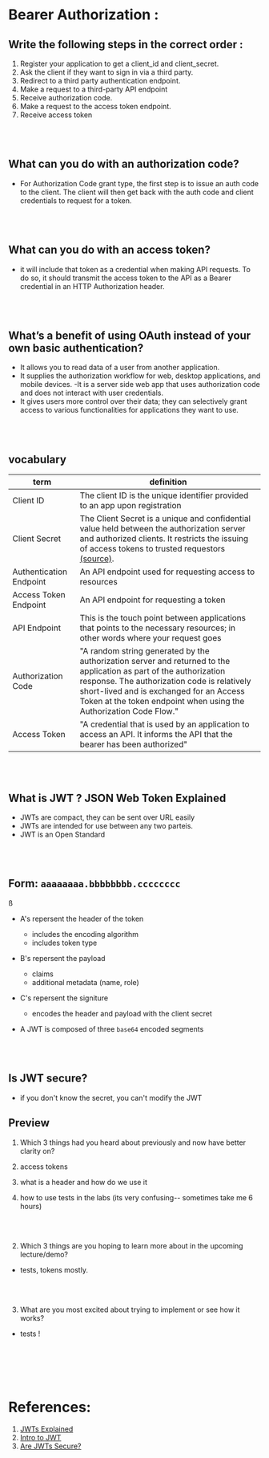 # Bearer Authorization : 

## Write the following steps in the correct order : 
1. Register your application to get a client_id and client_secret.
2. Ask the client if they want to sign in via a third party.
3. Redirect to a third party authentication endpoint.
4. Make a request to a third-party API endpoint
5. Receive authorization code.
6. Make a request to the access token endpoint.
7. Receive access token
<br/>
<br/>



## What can you do with an authorization code? 

- For Authorization Code grant type, the first step is to issue an auth code to the client. The client will then get back with the auth code and client credentials to request for a token.
<br/>
<br/>

## What can you do with an access token? 

- it will include that token as a credential when making API requests. To do so, it should transmit the access token to the API as a Bearer credential in an HTTP Authorization header.
<br/>
<br/>

## What’s a benefit of using OAuth instead of your own basic authentication?

- It allows you to read data of a user from another application.
- It supplies the authorization workflow for web, desktop applications, and mobile devices.
-It is a server side web app that uses authorization code and does not interact with  user credentials.
- It gives users more control over their data; they can selectively grant access to various functionalities for applications they want to use.

<br/>
<br/>

## vocabulary

| term | definition |
| --- | --- |
| Client ID | The client ID is the unique identifier provided to an app upon registration |
| Client Secret | The Client Secret is a unique and confidential value held between the authorization server and authorized clients. It restricts the issuing of access tokens to trusted requestors [(source)](https://auth0.com/docs/applications). |
| Authentication Endpoint | An API endpoint used for requesting access to resources|
| Access Token Endpoint | An API endpoint for requesting a token |
| API Endpoint | This is the touch point between applications that points to the necessary resources; in other words where your request goes |
| Authorization Code | "A random string generated by the authorization server and returned to the application as part of the authorization response. The authorization code is relatively short-lived and is exchanged for an Access Token at the token endpoint when using the Authorization Code Flow."|
| Access Token | "A credential that is used by an application to access an API. It informs the API that the bearer has been authorized"| 

<br/>
<br/>


## What is JWT ? JSON Web Token Explained

- JWTs are compact, they can be sent over URL easily
- JWTs are intended for use between any two parteis.
- JWT is an Open Standard
<br/>
<br/>

## Form: `aaaaaaaa.bbbbbbbb.cccccccc`
ß
- A's repersent the header of the token
  - includes the encoding algorithm
  - includes token type
- B's repersent the payload
  - claims
  - additional metadata (name, role)
- C's repersent the signiture
  - encodes the header and payload with the client secret

- A JWT is composed of three `base64` encoded segments

<br/>
<br/>

## Is JWT secure?

- if you don't know the secret, you can't modify the JWT

## Preview

1. Which 3 things had you heard about previously and now have better clarity on?

1. access tokens
2. what is a header and how do we use it
3. how to use tests in the labs (its very confusing-- sometimes take me 6 hours)
<br/>
<br/>


2. Which 3 things are you hoping to learn more about in the upcoming lecture/demo?
- tests, tokens mostly.
<br/>
<br/>


3. What are you most excited about trying to implement or see how it works?
- tests !
<br/>
<br/>

<br/>
<br/>

# References:

1. [JWTs Explained](https://www.youtube.com/watch?v=926mknSW9Lo)<br/>
2. [Intro to JWT](https://jwt.io/introduction/)<br/>
3. [Are JWTs Secure?](https://stackoverflow.com/questions/27301557/if-you-can-decode-jwt-how-are-they-secure)<br/>

